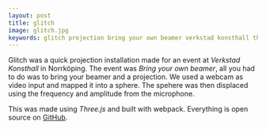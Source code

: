 ```yaml
---
layout: post
title: glitch
image: glitch.jpg
keywords: glitch projection bring your own beamer verkstad konsthall threejs webgl
---
```

Glitch was a quick projection installation made for an event at _Verkstad Konsthall_ in Norrköping.
The event was _Bring your own beamer_, all you had to do was to bring your beamer and a projection.
We used a webcam as video input and mapped it into a sphere.
The spehere was then displaced using the frequency and amplitude from the microphone.

This was made using _Three.js_ and built with webpack.
Everything is open source on [GitHub](https://github.com/danielronnkvist/glitch).
